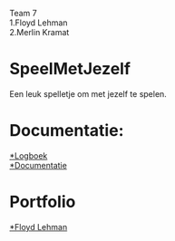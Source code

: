 Team 7</br>
1.Floyd Lehman</br>
2.Merlin Kramat

# SpeelMetJezelf

Een leuk spelletje om met jezelf te spelen.

# Documentatie:

<a href="https://docs.google.com/spreadsheets/d/1skij1ruHYZjLoreKRRZMoNlANQSx8ScQmxlBmDIBt3s/edit?usp=sharing">*Logboek</a><br>
<a href="https://docs.google.com/document/d/14F_5ipyiJEfn82Z_AnuXVSafSGal3RvYmYvSXrwjuKA/edit?usp=sharing">*Documentatie</a>

# Portfolio

<a href="http://22355.hosts.ma-cloud.nl/">*Floyd Lehman</a><br>
